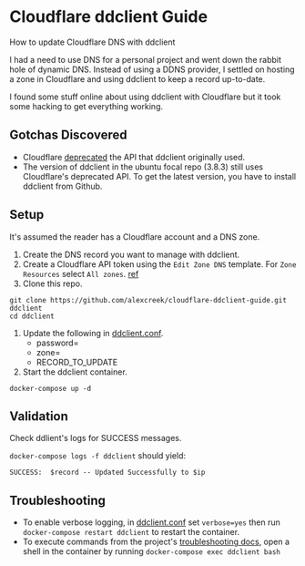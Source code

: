 # Cloudflare ddclient Guide
How to update Cloudflare DNS with ddclient

I had a need to use DNS for a personal project and went down the rabbit hole of dynamic DNS.  Instead of using a DDNS provider, I settled on hosting a zone in Cloudflare and using ddclient to keep a record up-to-date.

I found some stuff online about using ddclient with Cloudflare but it took some hacking to get everything working.

## Gotchas Discovered
- Cloudflare [deprecated](https://www.cloudflare.com/migrating-to-v4/) the API that ddclient originally used.
- The version of ddclient in the ubuntu focal repo (3.8.3) still uses Cloudflare's deprecated API.  To get the latest version, you have to install ddclient from Github.

## Setup
It's assumed the reader has a Cloudflare account and a DNS zone.

1. Create the DNS record you want to manage with ddclient.
1. Create a Cloudflare API token using the `Edit Zone DNS` template.  For `Zone Resources` select `All zones`. [ref](https://developers.cloudflare.com/api/tokens/create)
1. Clone this repo.
```
git clone https://github.com/alexcreek/cloudflare-ddclient-guide.git ddclient
cd ddclient
```
1. Update the following in [ddclient.conf](/ddclient.conf).
    - password=
    - zone=
    - RECORD_TO_UPDATE
1. Start the ddclient container.
```
docker-compose up -d
```
## Validation
Check ddlient's logs for SUCCESS messages.

`docker-compose logs -f ddclient` should yield:

```
SUCCESS:  $record -- Updated Successfully to $ip
```

## Troubleshooting
- To enable verbose logging, in [ddclient.conf](/ddclient.conf) set `verbose=yes` then run `docker-compose restart ddclient` to restart the container.
- To execute commands from the project's [troubleshooting docs](https://github.com/ddclient/ddclient#troubleshooting), open a shell in the container by running `docker-compose exec ddclient bash`
